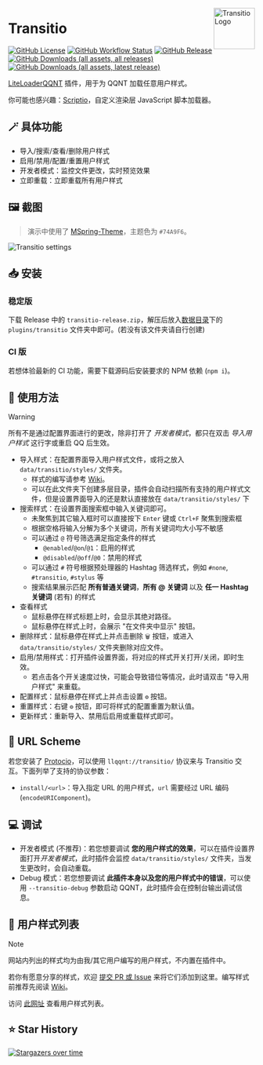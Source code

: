 <img alt="Transitio Logo" src="./icons/icon.svg" align="right" style="width: 6em; height: 6em;"></img>

# Transitio

[![GitHub License](https://img.shields.io/github/license/PRO-2684/transitio?logo=gnu)](https://github.com/PRO-2684/transitio/blob/main/LICENSE)
[![GitHub Workflow Status](https://img.shields.io/github/actions/workflow/status/PRO-2684/transitio/release.yml?branch=main&logo=githubactions)](https://github.com/PRO-2684/transitio/blob/main/.github/workflows/release.yml)
[![GitHub Release](https://img.shields.io/github/v/release/PRO-2684/transitio?logo=githubactions)](https://github.com/PRO-2684/transitio/releases)
[![GitHub Downloads (all assets, all releases)](https://img.shields.io/github/downloads/PRO-2684/transitio/total?logo=github)](https://github.com/PRO-2684/transitio/releases)
[![GitHub Downloads (all assets, latest release)](https://img.shields.io/github/downloads/PRO-2684/transitio/latest/total?logo=github)](https://github.com/PRO-2684/transitio/releases/latest)

[LiteLoaderQQNT](https://github.com/mo-jinran/LiteLoaderQQNT) 插件，用于为 QQNT 加载任意用户样式。

你可能也感兴趣：[Scriptio](https://github.com/PRO-2684/Scriptio)，自定义渲染层 JavaScript 脚本加载器。

## 🪄 具体功能

- 导入/搜索/查看/删除用户样式
- 启用/禁用/配置/重置用户样式
- 开发者模式：监控文件更改，实时预览效果
- 立即重载：立即重载所有用户样式

## 🖼️ 截图

> 演示中使用了 [MSpring-Theme](https://github.com/MUKAPP/LiteLoaderQQNT-MSpring-Theme)，主题色为 `#74A9F6`。

![Transitio settings](./attachments/settings.jpg)

## 📥 安装

### 稳定版

下载 Release 中的 `transitio-release.zip`，解压后放入[数据目录](https://github.com/mo-jinran/LiteLoaderQQNT-Plugin-Template/wiki/1.%E4%BA%86%E8%A7%A3%E6%95%B0%E6%8D%AE%E7%9B%AE%E5%BD%95%E7%BB%93%E6%9E%84#liteloader%E7%9A%84%E6%95%B0%E6%8D%AE%E7%9B%AE%E5%BD%95)下的 `plugins/transitio` 文件夹中即可。(若没有该文件夹请自行创建)

### CI 版

若想体验最新的 CI 功能，需要下载源码后安装要求的 NPM 依赖 (`npm i`)。

## 🤔 使用方法

> [!WARNING]
> 所有不是通过配置界面进行的更改，除非打开了 *开发者模式*，都只在双击 *导入用户样式* 这行字或重启 QQ 后生效。

- 导入样式：在配置界面导入用户样式文件，或将之放入 `data/transitio/styles/` 文件夹。
    - 样式的编写请参考 [Wiki](https://github.com/PRO-2684/transitio/wiki)。
    - 可以在此文件夹下创建多层目录，插件会自动扫描所有支持的用户样式文件，但是设置界面导入的还是默认直接放在 `data/transitio/styles/` 下
- 搜索样式：在设置界面搜索框中输入关键词即可。
    - 未聚焦到其它输入框时可以直接按下 `Enter` 键或 `Ctrl+F` 聚焦到搜索框
    - 根据空格将输入分解为多个关键词，所有关键词均大小写不敏感
    - 可以通过 `@` 符号筛选满足指定条件的样式
        - `@enabled`/`@on`/`@1`：启用的样式
        - `@disabled`/`@off`/`@0`：禁用的样式
    - 可以通过 `#` 符号根据预处理器的 Hashtag 筛选样式，例如 `#none`, `#transitio`, `#stylus` 等
    - 搜索结果展示匹配 **所有普通关键词**，**所有 @ 关键词** 以及 **任一 Hashtag 关键词** (若有) 的样式
- 查看样式
    - 鼠标悬停在样式标题上时，会显示其绝对路径。
    - 鼠标悬停在样式上时，会展示 "在文件夹中显示" 按钮。
- 删除样式：鼠标悬停在样式上并点击删除 `🗑️` 按钮，或进入 `data/transitio/styles/` 文件夹删除对应文件。
- 启用/禁用样式：打开插件设置界面，将对应的样式开关打开/关闭，即时生效。
    - 若点击各个开关速度过快，可能会导致错位等情况，此时请双击 "导入用户样式" 来重载。
- 配置样式：鼠标悬停在样式上并点击设置 `⚙️` 按钮。
- 重置样式：右键 `⚙️` 按钮，即可将样式的配置重置为默认值。
- 更新样式：重新导入、禁用后启用或重载样式即可。

## 🔗 URL Scheme

若您安装了 [Protocio](https://github.com/PRO-2684/protocio)，可以使用 `llqqnt://transitio/` 协议来与 Transitio 交互。下面列举了支持的协议参数：

- `install/<url>`：导入指定 URL 的用户样式，`url` 需要经过 URL 编码 (`encodeURIComponent`)。

## 💻 调试

- 开发者模式 (不推荐)：若您想要调试 **您的用户样式的效果**，可以在插件设置界面打开*开发者模式*，此时插件会监控 `data/transitio/styles/` 文件夹，当发生更改时，会自动重载。
- Debug 模式：若您想要调试 **此插件本身以及您的用户样式中的错误**，可以使用 `--transitio-debug` 参数启动 QQNT，此时插件会在控制台输出调试信息。

## 📜 用户样式列表

> [!NOTE]
> 网站内列出的样式均为由我/其它用户编写的用户样式，不内置在插件中。
>
> 若你有愿意分享的样式，欢迎 [提交 PR 或 Issue](https://github.com/PRO-2684/transitio/issues/4) 来将它们添加到这里。编写样式前推荐先阅读 [Wiki](https://github.com/PRO-2684/transitio/wiki)。

访问 [此网址](https://pro-2684.github.io/?page=transitio_userstyles) 查看用户样式列表。

## ⭐ Star History

[![Stargazers over time](https://starchart.cc/PRO-2684/transitio.svg?variant=adaptive)](https://starchart.cc/PRO-2684/transitio)
